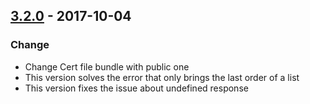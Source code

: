 ## [3.2.0](https://github.com/crashingalexsan/conekta-node/releases/tag/3.2.0) - 2017-10-04
### Change
- Change Cert file bundle with public one
- This version solves the error that only brings the last order of a list
- This version fixes the issue about undefined response